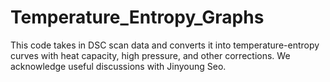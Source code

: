 # Temperature_Entropy_Graphs
This code takes in DSC scan data and converts it into temperature-entropy curves with heat capacity, high pressure, and other corrections. We acknowledge useful discussions with Jinyoung Seo. 
